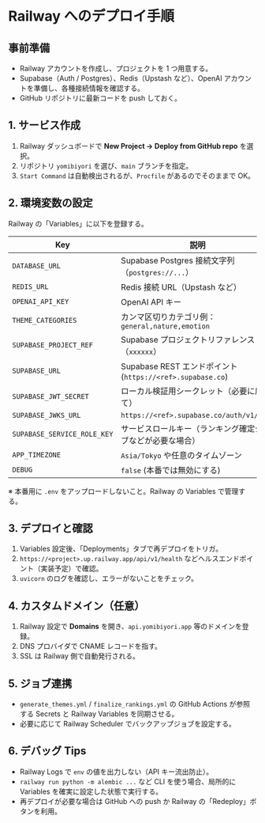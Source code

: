 # Railway へのデプロイ手順

## 事前準備
- Railway アカウントを作成し、プロジェクトを 1 つ用意する。
- Supabase（Auth / Postgres）、Redis（Upstash など）、OpenAI アカウントを準備し、各種接続情報を確認する。
- GitHub リポジトリに最新コードを push しておく。

## 1. サービス作成
1. Railway ダッシュボードで **New Project → Deploy from GitHub repo** を選択。
2. リポジトリ `yomibiyori` を選び、`main` ブランチを指定。
3. `Start Command` は自動検出されるが、`Procfile` があるのでそのままで OK。

## 2. 環境変数の設定
Railway の「Variables」に以下を登録する。

| Key | 説明 |
| --- | ---- |
| `DATABASE_URL` | Supabase Postgres 接続文字列（`postgres://...`） |
| `REDIS_URL` | Redis 接続 URL（Upstash など） |
| `OPENAI_API_KEY` | OpenAI API キー |
| `THEME_CATEGORIES` | カンマ区切りカテゴリ例：`general,nature,emotion` |
| `SUPABASE_PROJECT_REF` | Supabase プロジェクトリファレンス（`xxxxxx`） |
| `SUPABASE_URL` | Supabase REST エンドポイント (`https://<ref>.supabase.co`) |
| `SUPABASE_JWT_SECRET` | ローカル検証用シークレット（必要に応じて） |
| `SUPABASE_JWKS_URL` | `https://<ref>.supabase.co/auth/v1/keys` |
| `SUPABASE_SERVICE_ROLE_KEY` | サービスロールキー（ランキング確定ジョブなどが必要な場合） |
| `APP_TIMEZONE` | `Asia/Tokyo` や任意のタイムゾーン |
| `DEBUG` | `false` (本番では無効にする) |

※ 本番用に `.env` をアップロードしないこと。Railway の Variables で管理する。

## 3. デプロイと確認
1. Variables 設定後、「Deployments」タブで再デプロイをトリガ。
2. `https://<project>.up.railway.app/api/v1/health` などヘルスエンドポイント（実装予定）で確認。
3. `uvicorn` のログを確認し、エラーがないことをチェック。

## 4. カスタムドメイン（任意）
1. Railway 設定で **Domains** を開き、`api.yomibiyori.app` 等のドメインを登録。
2. DNS プロバイダで CNAME レコードを指す。
3. SSL は Railway 側で自動発行される。

## 5. ジョブ連携
- `generate_themes.yml` / `finalize_rankings.yml` の GitHub Actions が参照する Secrets と Railway Variables を同期させる。
- 必要に応じて Railway Scheduler でバックアップジョブを設定する。

## 6. デバッグ Tips
- Railway Logs で `env` の値を出力しない（API キー流出防止）。
- `railway run python -m alembic ...` など CLI を使う場合、局所的に Variables を確実に設定した状態で実行する。
- 再デプロイが必要な場合は GitHub への push か Railway の「Redeploy」ボタンを利用。

